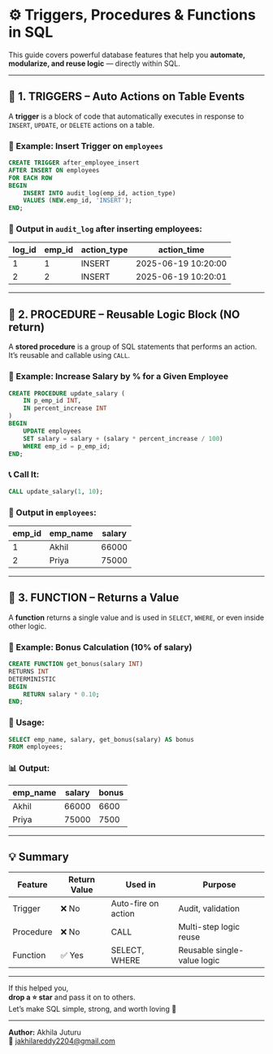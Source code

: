 # ⚙️ Triggers, Procedures & Functions in SQL

This guide covers powerful database features that help you **automate, modularize, and reuse logic** — directly within SQL.

---

## 🚨 1. TRIGGERS – Auto Actions on Table Events

A **trigger** is a block of code that automatically executes in response to `INSERT`, `UPDATE`, or `DELETE` actions on a table.

### 🔹 Example: Insert Trigger on `employees`

```sql
CREATE TRIGGER after_employee_insert
AFTER INSERT ON employees
FOR EACH ROW
BEGIN
    INSERT INTO audit_log(emp_id, action_type)
    VALUES (NEW.emp_id, 'INSERT');
END;
```

### 🧾 Output in `audit_log` after inserting employees:

| log_id | emp_id | action_type | action_time         |
|--------|--------|--------------|----------------------|
| 1      | 1      | INSERT       | 2025-06-19 10:20:00 |
| 2      | 2      | INSERT       | 2025-06-19 10:20:01 |

---

## 🧩 2. PROCEDURE – Reusable Logic Block (NO return)

A **stored procedure** is a group of SQL statements that performs an action. It’s reusable and callable using `CALL`.

### 🔹 Example: Increase Salary by % for a Given Employee

```sql
CREATE PROCEDURE update_salary (
    IN p_emp_id INT,
    IN percent_increase INT
)
BEGIN
    UPDATE employees
    SET salary = salary + (salary * percent_increase / 100)
    WHERE emp_id = p_emp_id;
END;
```

### 📞 Call It:

```sql
CALL update_salary(1, 10);
```

### 🧾 Output in `employees`:

| emp_id | emp_name | salary |
|--------|----------|--------|
| 1      | Akhil    | 66000  |
| 2      | Priya    | 75000  |

---

## 🔁 3. FUNCTION – Returns a Value

A **function** returns a single value and is used in `SELECT`, `WHERE`, or even inside other logic.

### 🔹 Example: Bonus Calculation (10% of salary)

```sql
CREATE FUNCTION get_bonus(salary INT)
RETURNS INT
DETERMINISTIC
BEGIN
    RETURN salary * 0.10;
END;
```

### 🧾 Usage:

```sql
SELECT emp_name, salary, get_bonus(salary) AS bonus
FROM employees;
```

### 📊 Output:

| emp_name | salary | bonus |
|----------|--------|--------|
| Akhil    | 66000  | 6600  |
| Priya    | 75000  | 7500  |

---

## 💡 Summary

| Feature     | Return Value | Used in            | Purpose                       |
|-------------|--------------|---------------------|-------------------------------|
| Trigger     | ❌ No         | Auto-fire on action | Audit, validation             |
| Procedure   | ❌ No         | CALL                | Multi-step logic reuse        |
| Function    | ✅ Yes        | SELECT, WHERE       | Reusable single-value logic   |

---

If this helped you,  
**drop a ⭐ star** and pass it on to others.  
Let’s make SQL simple, strong, and worth loving 💙

---

**Author:** Akhila Juturu  
📩 jakhilareddy2204@gmail.com
